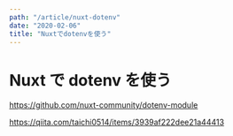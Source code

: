 ```yaml
---
path: "/article/nuxt-dotenv"
date: "2020-02-06"
title: "Nuxtでdotenvを使う"
---
```


# Nuxt で dotenv を使う

https://github.com/nuxt-community/dotenv-module

https://qiita.com/taichi0514/items/3939af222dee21a44413
